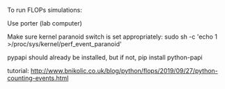To run FLOPs simulations:

Use porter (lab computer)

Make sure kernel paranoid switch is set appropriately: 
sudo sh -c 'echo 1 >/proc/sys/kernel/perf_event_paranoid'

pypapi should already be installed, but if not, pip install python-papi

tutorial: http://www.bnikolic.co.uk/blog/python/flops/2019/09/27/python-counting-events.html
